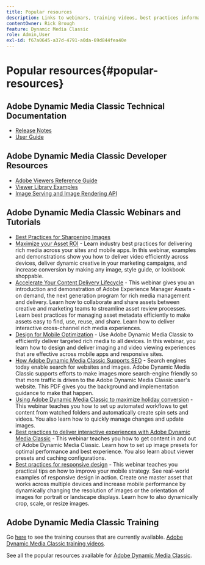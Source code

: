 ```yaml
---
title: Popular resources
description: Links to webinars, training videos, best practices information, and developer resources.
contentOwner: Rick Brough
feature: Dynamic Media Classic
role: Admin,User
exl-id: f67a0645-a37d-4791-a0da-69d844fea40e
---
```

# Popular resources{#popular-resources}

## Adobe Dynamic Media Classic Technical Documentation

* [Release Notes](https://experienceleague.adobe.com/docs/dynamic-media-developer-resources/release-notes/s7rn2017.html)
* [User Guide](introduction.md)

## Adobe Dynamic Media Classic Developer Resources

* [Adobe Viewers Reference Guide](https://experienceleague.adobe.com/docs/dynamic-media-developer-resources.html)
* [Viewer Library Examples](https://landing.adobe.com/en/na/dynamic-media/ctir-2755/live-demos.html)
* [Image Serving and Image Rendering API](https://experienceleague.adobe.com/docs/dynamic-media-developer-resources.html)

## Adobe Dynamic Media Classic Webinars and Tutorials

* [Best Practices for Sharpening Images](/help/assets/s7_sharpening_images.pdf)
* [Maximize your Asset ROI](https://adobecustomersuccess.adobeconnect.com/p5ar3hfrrec/?launcher=false&fcsContent=true&pbMode=normal&proto=true) - Learn industry best practices for delivering rich media across your sites and mobile apps. In this webinar, examples and demonstrations show you how to deliver video efficiently across devices, deliver dynamic creative in your marketing campaigns, and increase conversion by making any image, style guide, or lookbook shoppable.
* [Accelerate Your Content Delivery Lifecycle](https://adobecustomersuccess.adobeconnect.com/p88ducm9pqv/) - This webinar gives you an introduction and demonstration of Adobe Experience Manager Assets - on demand, the next generation program for rich media management and delivery. Learn how to collaborate and share assets between creative and marketing teams to streamline asset review processes. Learn best practices for managing asset metadata efficiently to make assets easy to find, use, reuse, and share. Learn how to deliver interactive cross-channel rich media experiences.
* [Design for Mobile Optimization](https://adobecustomersuccess.adobeconnect.com/p6oqd3wydif/?launcher=false&fcsContent=true&pbMode=normal&proto=true) - Use Adobe Dynamic Media Classic to efficiently deliver targeted rich media to all devices. In this webinar, you learn how to design and deliver imaging and video viewing experiences that are effective across mobile apps and responsive sites.
* [How Adobe Dynamic Media Classic Supports SEO](/help/assets/s7_seo.pdf) - Search engines today enable search for websites and images. Adobe Dynamic Media Classic supports efforts to make images more search-engine friendly so that more traffic is driven to the Adobe Dynamic Media Classic user's website. This PDF gives you the background and implementation guidance to make that happen.
* [Using Adobe Dynamic Media Classic to maximize holiday conversion](https://adobecustomersuccess.adobeconnect.com/p32n1yr85c9/?proto=true) - This webinar teaches you how to set up automated workflows to get content from watched folders and automatically create spin sets and videos. You also learn how to quickly manage changes and update images.
* [Best practices to deliver interactive experiences with Adobe Dynamic Media Classic](https://seminars.adobeconnect.com/p7wb8ej3u6d/) - This webinar teaches you how to get content in and out of Adobe Dynamic Media Classic. Learn how to set up image presets for optimal performance and best experience. You also learn about viewer presets and caching configurations.
* [Best practices for responsive design](https://offers.adobe.com/en/na/marketing/landings/_40458_responsive_design_live_on_demand_webinar.html) - This webinar teaches you practical tips on how to improve your mobile strategy. See real-world examples of responsive design in action. Create one master asset that works across multiple devices and increase mobile performance by dynamically changing the resolution of images or the orientation of images for portrait or landscape displays. Learn how to also dynamically crop, scale, or resize images.

## Adobe Dynamic Media Classic Training

Go [here](https://training.adobe.com/training/courses.html#product=adobe-scene7) to see the training courses that are currently available.
[Adobe Dynamic Media Classic training videos](https://experienceleague.adobe.com/docs/dynamic-media-classic/using/intro/training-videos.html#intro).

See all the popular resources available for [Adobe Dynamic Media Classic](home.md).
